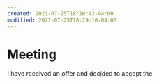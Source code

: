 ```yaml
---
created: 2021-07-25T18:16:42-04:00
modified: 2021-07-25T18:29:16-04:00
---
```


# Meeting

I have received an offer and  decided to accept the
